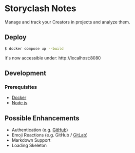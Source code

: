 # Storyclash Notes

Manage and track your Creators in projects and analyze them.

## Deploy

```bash
$ docker compose up --build
```

It's now accessible under: http://localhost:8080

## Development

### Prerequisites

- [Docker](https://www.docker.com/products/docker-desktop/)
- [Node.js](https://nodejs.org/en)

## Possible Enhancements

- Authentication (e.g. [GitHub](https://docs.github.com/en/apps/creating-github-apps/about-creating-github-apps/about-creating-github-apps))
- Emoji Reactions (e.g. GitHub / [GitLab](https://docs.gitlab.com/user/emoji_reactions/))
- Markdown Support
- Loading Skeleton
